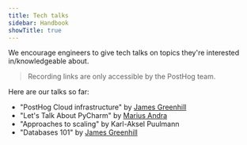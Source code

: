 ```yaml
---
title: Tech talks
sidebar: Handbook
showTitle: true
---
```


We encourage engineers to give tech talks on topics they're interested in/knowledgeable about.

> Recording links are only accessible by the PostHog team.

Here are our talks so far:

- "PostHog Cloud infrastructure" by [James Greenhill](/community/profiles/30174)
- <PrivateLink url="https://drive.google.com/file/d/1GV08S638NzY1H0DI7w9ZHNSE4CcVbe6y/view?usp=sharing">"Let's Talk About PyCharm"</PrivateLink> by [Marius Andra](/community/profiles/30202)
- "Approaches to scaling" by Karl-Aksel Puulmann
- <PrivateLink url="https://youtu.be/Cb-Ll5aOLvA">"Databases 101"</PrivateLink> by [James Greenhill](/community/profiles/30174)
